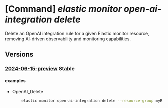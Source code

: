 # [Command] _elastic monitor open-ai-integration delete_

Delete an OpenAI integration rule for a given Elastic monitor resource, removing AI-driven observability and monitoring capabilities.

## Versions

### [2024-06-15-preview](/Resources/mgmt-plane/L3N1YnNjcmlwdGlvbnMve30vcmVzb3VyY2Vncm91cHMve30vcHJvdmlkZXJzL21pY3Jvc29mdC5lbGFzdGljL21vbml0b3JzL3t9L29wZW5haWludGVncmF0aW9ucy97fQ==/2024-06-15-preview.xml) **Stable**

<!-- mgmt-plane /subscriptions/{}/resourcegroups/{}/providers/microsoft.elastic/monitors/{}/openaiintegrations/{} 2024-06-15-preview -->

#### examples

- OpenAI_Delete
    ```bash
        elastic monitor open-ai-integration delete --resource-group myResourceGroup --monitor-name myMonitor --integration-name default
    ```
